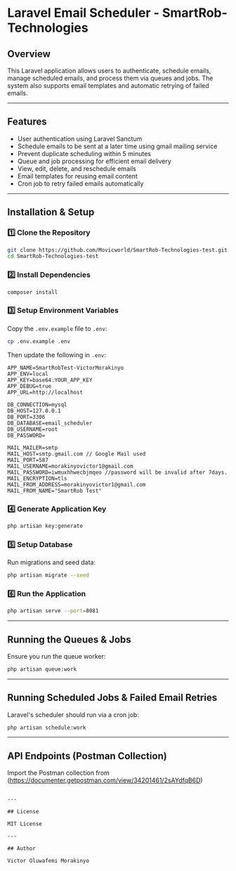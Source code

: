 # Laravel Email Scheduler - SmartRob-Technologies

## Overview

This Laravel application allows users to authenticate, schedule emails, manage scheduled emails, and process them via queues and jobs. The system also supports email templates and automatic retrying of failed emails.

---

## Features

- User authentication using Laravel Sanctum
- Schedule emails to be sent at a later time using gmail mailing service
- Prevent duplicate scheduling within 5 minutes
- Queue and job processing for efficient email delivery
- View, edit, delete, and reschedule emails
- Email templates for reusing email content
- Cron job to retry failed emails automatically

---

## Installation & Setup

### 1️⃣ Clone the Repository

```sh
git clone https://github.com/Movicworld/SmartRob-Technologies-test.git
cd SmartRob-Technologies-test
```

### 2️⃣ Install Dependencies

```sh
composer install
```

### 3️⃣ Setup Environment Variables

Copy the `.env.example` file to `.env`:

```sh
cp .env.example .env
```

Then update the following in `.env`:

```env
APP_NAME=SmartRobTest-VictorMorakinyo
APP_ENV=local
APP_KEY=base64:YOUR_APP_KEY
APP_DEBUG=true
APP_URL=http://localhost

DB_CONNECTION=mysql
DB_HOST=127.0.0.1
DB_PORT=3306
DB_DATABASE=email_scheduler
DB_USERNAME=root
DB_PASSWORD=

MAIL_MAILER=smtp
MAIL_HOST=smtp.gmail.com // Google Mail used
MAIL_PORT=587
MAIL_USERNAME=morakinyovictor1@gmail.com
MAIL_PASSWORD=iwmuxhhwecbjmqeo //password will be invalid after 7days.
MAIL_ENCRYPTION=tls
MAIL_FROM_ADDRESS=morakinyovictor1@gmail.com
MAIL_FROM_NAME="SmartRob Test"
```

### 4️⃣ Generate Application Key

```sh
php artisan key:generate
```

### 5️⃣ Setup Database

Run migrations and seed data:

```sh
php artisan migrate --seed
```

### 6️⃣ Run the Application

```sh
php artisan serve --port=8081
```

---

## Running the Queues & Jobs

Ensure you run the queue worker:

```sh
php artisan queue:work
```

---

## Running Scheduled Jobs & Failed Email Retries

Laravel's scheduler should run via a cron job:

```sh
php artisan schedule:work
```

---
## API Endpoints (Postman Collection)

Import the Postman collection from (https://documenter.getpostman.com/view/34201461/2sAYdfqB6D)
```

---

## License

MIT License

---

## Author

Victor Oluwafemi Morakinyo

